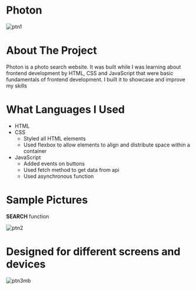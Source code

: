 # Photon
![ptn1](https://user-images.githubusercontent.com/89916459/147343371-f0a1a38f-168e-4346-bd5b-a3a49b02badd.PNG)
# About The Project
Photon is a photo search website. It was built while I was learning about frontend development by HTML, CSS and JavaScript that were basic fundamentals of frontend development. I built it to showcase and improve my skills
# What Languages I Used
* HTML
* CSS
  * Styled all HTML elements
  * Used flexbox to allow elements to align and distribute space within a container
* JavaScript
  * Added events on buttons
  * Used fetch method to get data from api
  * Used asynchronous function

# Sample Pictures
**SEARCH** function

![ptn2](https://user-images.githubusercontent.com/89916459/147343376-dd4007de-4e4d-48e6-896b-595ab4198f3b.PNG)

# Designed for different screens and devices

![ptn3mb](https://user-images.githubusercontent.com/89916459/147343381-b89bbcc6-62d9-4768-a017-52c41b7c135a.PNG)
